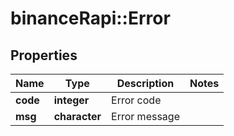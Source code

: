 # binanceRapi::Error


## Properties
Name | Type | Description | Notes
------------ | ------------- | ------------- | -------------
**code** | **integer** | Error code | 
**msg** | **character** | Error message | 


